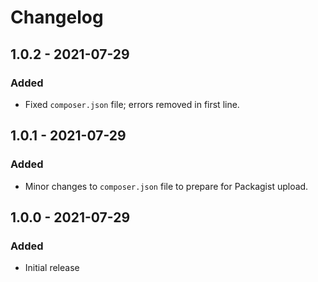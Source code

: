 # Changelog

## 1.0.2 - 2021-07-29
### Added
- Fixed `composer.json` file; errors removed in first line.

## 1.0.1 - 2021-07-29
### Added
- Minor changes to `composer.json` file to prepare for Packagist upload.

## 1.0.0 - 2021-07-29
### Added
- Initial release